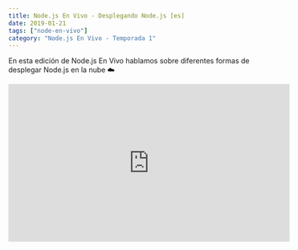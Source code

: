 ```yaml
---
title: Node.js En Vivo - Desplegando Node.js [es]
date: 2019-01-21
tags: ["node-en-vivo"]
category: "Node.js En Vivo - Temporada 1"
---
```


En esta edición de Node.js En Vivo hablamos sobre diferentes formas de desplegar Node.js en la nube ☁️

<iframe class="mt-2" width="560" height="315" src="https://www.youtube.com/embed/eNJFjX0Vyc0" title="YouTube video player" frameborder="0" allow="accelerometer; autoplay; clipboard-write; encrypted-media; gyroscope; picture-in-picture" allowfullscreen></iframe>
